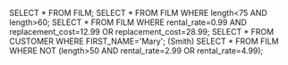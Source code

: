 SELECT * FROM FILM;
SELECT * FROM FILM WHERE length<75 AND length>60;
SELECT * FROM FILM WHERE rental_rate=0.99 AND replacement_cost=12.99 OR replacement_cost=28.99;
SELECT * FROM CUSTOMER WHERE FIRST_NAME='Mary'; (Smith)
SELECT * FROM FILM WHERE NOT (length>50 AND rental_rate=2.99 OR rental_rate=4.99);
